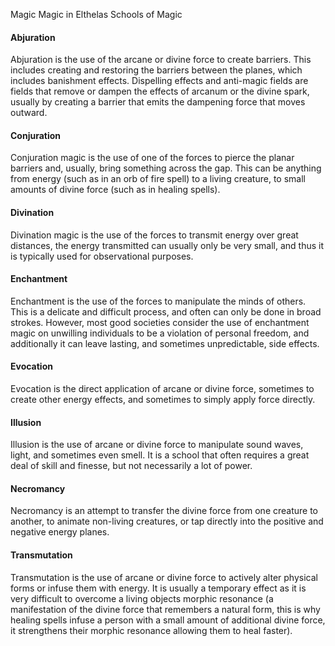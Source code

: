 Magic
Magic in Elthelas
Schools of Magic
<h4>Abjuration</h4>
<p>
  Abjuration is the use of the arcane or divine force to create barriers. This includes creating and restoring the barriers between the planes, which includes banishment effects.  Dispelling effects and anti-magic fields are fields that remove or dampen the effects of arcanum or the divine spark, usually by creating a barrier that emits the dampening force that moves outward.
</p>
<h4>Conjuration</h4>
<p>
  Conjuration magic is the use of one of the forces to pierce the planar barriers and, usually, bring something across the gap. This can be anything from energy (such as in an orb of fire spell) to a living creature, to small amounts of divine force (such as in healing spells).
</p>
<h4>Divination</h4>
<p>
  Divination magic is the use of the forces to transmit energy over great distances, the energy transmitted can usually only be very small, and thus it is typically used for observational purposes.
</p>
<h4>Enchantment</h4>
<p>
  Enchantment is the use of the forces to manipulate the minds of others.  This is a delicate and difficult process, and often can only be done in broad strokes.  However, most good societies consider the use of enchantment magic on unwilling individuals to be a violation of personal freedom, and additionally it can leave lasting, and sometimes unpredictable, side effects.
</p>
<h4>Evocation</h4>
<p>
  Evocation is the direct application of arcane or divine force, sometimes to create other energy effects, and sometimes to simply apply force directly.
</p>
<h4>Illusion</h4>
<p>
  Illusion is the use of arcane or divine force to manipulate sound waves, light, and sometimes even smell.  It is a school that often requires a great deal of skill and finesse, but not necessarily a lot of power.
</p>
<h4>Necromancy</h4>
<p>
  Necromancy is an attempt to transfer the divine force from one creature to another, to animate non-living creatures, or tap directly into the positive and negative energy planes.
</p>
<h4>Transmutation</h4>
<p>
  Transmutation is the use of arcane or divine force to actively alter physical forms or infuse them with energy.  It is usually a temporary effect as it is very difficult to overcome a living objects morphic resonance (a manifestation of the divine force that remembers a natural form, this is why healing spells infuse a person with a small amount of additional divine force, it strengthens their morphic resonance allowing them to heal faster).
</p>